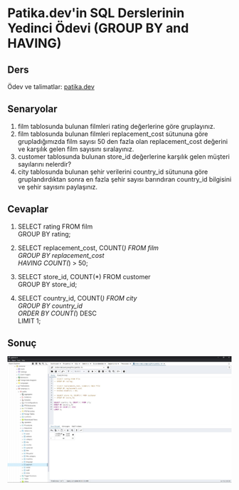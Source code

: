 # Patika.dev'in SQL Derslerinin Yedinci Ödevi (GROUP BY and HAVING)

## Ders
Ödev ve talimatlar: [patika.dev](https://academy.patika.dev/tr/courses/sql/Odev7)

## Senaryolar
1.  film tablosunda bulunan filmleri rating değerlerine göre gruplayınız.
2.  film tablosunda bulunan filmleri replacement_cost sütununa göre grupladığımızda film sayısı 50 den fazla olan replacement_cost değerini ve karşılık gelen film sayısını sıralayınız.
3.  customer tablosunda bulunan store_id değerlerine karşılık gelen müşteri sayılarını nelerdir? 
4.  city tablosunda bulunan şehir verilerini country_id sütununa göre gruplandırdıktan sonra en fazla şehir sayısı barındıran country_id bilgisini ve şehir sayısını paylaşınız.

## Cevaplar
1.  SELECT rating FROM film  
    GROUP BY rating;

2.  SELECT replacement_cost, COUNT(*) FROM film  
    GROUP BY replacement_cost  
    HAVING COUNT(*) > 50;

3.  SELECT store_id, COUNT(*) FROM customer  
    GROUP BY store_id;

4.  SELECT country_id, COUNT(*) FROM city  
    GROUP BY country_id  
    ORDER BY COUNT(*) DESC  
    LIMIT 1;

## Sonuç
![SQL Ödev 7](/SQL/7-GroupBy&Having/Odev7.jpg "SQL Ödev 7")